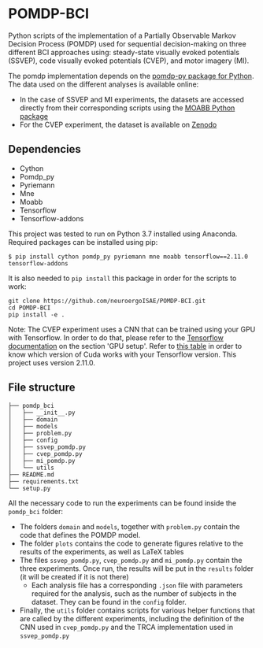 # POMDP-BCI
Python scripts of the implementation of a Partially Observable Markov Decision Process (POMDP) used for sequential decision-making on three different BCI approaches using: steady-state visually evoked potentials (SSVEP), code visually evoked potentials (CVEP), and motor imagery (MI). 

The pomdp implementation depends on the [pomdp-py package for Python](https://github.com/h2r/pomdp-py). The data used on the different analyses is available online:

- In the case of SSVEP and MI experiments, the datasets are accessed directly from their corresponding scripts using the [MOABB Python package](https://github.com/NeuroTechX/moabb)
- For the CVEP experiment, the dataset is available on [Zenodo](https://zenodo.org/record/7277151)

## Dependencies

- Cython
- Pomdp_py
- Pyriemann
- Mne
- Moabb
- Tensorflow
- Tensorflow-addons

This project was tested to run on Python 3.7 installed using Anaconda. Required packages can be installed using pip:
```
$ pip install cython pomdp_py pyriemann mne moabb tensorflow==2.11.0 tensorflow-addons
```

It is also needed to `pip install` this package in order for the scripts to work:
```
git clone https://github.com/neuroergoISAE/POMDP-BCI.git
cd POMDP-BCI
pip install -e .
``` 

Note: The CVEP experiment uses a CNN that can be trained using your GPU with Tensorflow. In order to do that,
please refer to the [Tensorflow documentation](https://www.tensorflow.org/install/pip#step-by-step_instructions) 
on the section 'GPU setup'. Refer to [this table](https://www.tensorflow.org/install/source#gpu) in order to know 
which version of Cuda works with your Tensorflow version. This project uses version 2.11.0.

## File structure
```
├── pomdp_bci
│   ├── __init__.py
│   ├── domain
│   ├── models
│   ├── problem.py
│   ├── config
│   ├── ssvep_pomdp.py
│   ├── cvep_pomdp.py
│   ├── mi_pomdp.py
│   └── utils
├── README.md
├── requirements.txt
└── setup.py

```

All the necessary code to run the experiments can be found inside the `pomdp_bci` folder: 
- The folders `domain` and `models`, together with `problem.py` contain the code that defines the POMDP model. 
- The folder `plots` contains the code to generate figures relative to the results of the experiments, as well as LaTeX tables
- The files `ssvep_pomdp.py`, `cvep_pomdp.py` and `mi_pomdp.py` contain the three experiments. Once run, the results will be put in the `results` folder (it will be created if it is not there)
  - Each analysis file has a corresponding `.json` file with parameters required for the analysis, such as the number of subjects in the dataset. They can be found in the `config` folder.
- Finally, the `utils` folder contains scripts for various helper functions that are called by the different experiments, including the definition of the CNN used in `cvep_pomdp.py` and the TRCA implementation used in `ssvep_pomdp.py`

